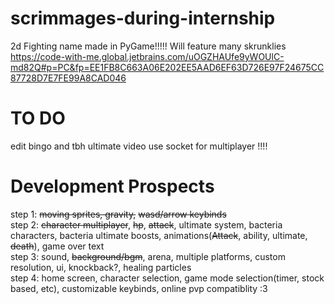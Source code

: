 # scrimmages-during-internship
2d Fighting name made in PyGame!!!!!
Will feature many skrunklies
https://code-with-me.global.jetbrains.com/uOGZHAUfe9yWOUlC-md82Q#p=PC&fp=EE1FB8C663A06E202EE5AAD6EF63D726E97F24675CC87728D7E7FE99A8CAD046
# TO DO
edit bingo and tbh ultimate video 
use socket for multiplayer !!!!  




# Development Prospects
step 1: ~~moving sprites, gravity,~~ ~~wasd/arrow keybinds~~  
step 2: ~~character multiplayer~~, ~~hp~~, ~~attack~~, ultimate system, bacteria characters, bacteria ultimate boosts, animations(~~Attack~~, ability, ultimate, ~~death~~), game over text  
step 3: sound, ~~background/bgm~~, arena, multiple platforms, custom resolution, ui, knockback?, healing particles  
step 4: home screen, character selection, game mode selection(timer, stock based, etc), customizable keybinds, online pvp compatiblity :3
